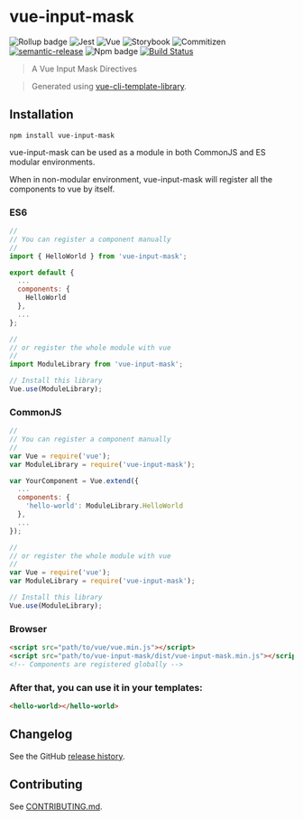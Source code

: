 # vue-input-mask

![Rollup badge](https://img.shields.io/badge/Rollup-^0.53.3-ff69b4.svg)
![Jest](https://img.shields.io/badge/Jest-^22.0.4-blue.svg)
![Vue](https://img.shields.io/badge/Vue-^2.5.13-brightgreen.svg)
![Storybook](https://img.shields.io/badge/Storybook-^3.3.3-ff70a3.svg)
![Commitizen](https://img.shields.io/badge/Commitizen-enabled-brightgreen.svg)
[![semantic-release](https://img.shields.io/badge/%20%20%F0%9F%93%A6%F0%9F%9A%80-semantic--release-e10079.svg)](https://github.com/semantic-release/semantic-release)
![Npm badge](https://img.shields.io/npm/v/vue-input-mask.svg)
[![Build Status](https://travis-ci.org/https://github.com/bloodf/vue-input-mask.git.svg?branch=master)](https://travis-ci.org/https://github.com/bloodf/vue-input-mask.git)

> A Vue Input Mask Directives

> Generated using [vue-cli-template-library](https://github.com/julon/vue-cli-template-library).

## Installation
```
npm install vue-input-mask
```
vue-input-mask can be used as a module in both CommonJS and ES modular environments.

When in non-modular environment, vue-input-mask will register all the components to vue by itself.</p>

### ES6
```js
//
// You can register a component manually
//
import { HelloWorld } from 'vue-input-mask';

export default {
  ...
  components: {
    HelloWorld
  },
  ...
};

//
// or register the whole module with vue
//
import ModuleLibrary from 'vue-input-mask';

// Install this library
Vue.use(ModuleLibrary);
```

### CommonJS
```js
//
// You can register a component manually
//
var Vue = require('vue');
var ModuleLibrary = require('vue-input-mask');

var YourComponent = Vue.extend({
  ...
  components: {
    'hello-world': ModuleLibrary.HelloWorld
  },
  ...
});

//
// or register the whole module with vue
//
var Vue = require('vue');
var ModuleLibrary = require('vue-input-mask');

// Install this library
Vue.use(ModuleLibrary);
```

### Browser

```html
<script src="path/to/vue/vue.min.js"></script>
<script src="path/to/vue-input-mask/dist/vue-input-mask.min.js"></script>
<!-- Components are registered globally -->
```

### After that, you can use it in your templates:

```html
<hello-world></hello-world>
```

## Changelog

See the GitHub [release history](https://github.com/https://github.com/bloodf/vue-input-mask.git/releases).

## Contributing

See [CONTRIBUTING.md](.github/CONTRIBUTING.md).
